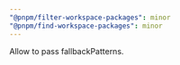 ```yaml
---
"@pnpm/filter-workspace-packages": minor
"@pnpm/find-workspace-packages": minor
---
```


Allow to pass fallbackPatterns.

